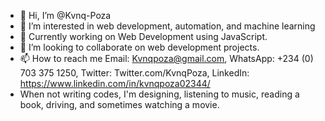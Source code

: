 - 👋 Hi, I’m @Kvnq-Poza
- 👀 I’m interested in web development, automation, and machine learning
- 🌱 Currently working on Web Development using JavaScript.
- 💞️ I’m looking to collaborate on web development projects.
- 📫 How to reach me Email: Kvnqpoza@gmail.com, WhatsApp: +234 (0) 703 375 1250, Twitter: Twitter.com/KvnqPoza, LinkedIn: https://www.linkedin.com/in/kvnqpoza02344/
- When not writing codes, I'm designing, listening to music, reading a book, driving, and sometimes watching a movie.

<!---
Kvnq-Poza/Kvnq-Poza is a ✨ special ✨ repository because its `README.md` (this file) appears on your GitHub profile.
You can click the Preview link to take a look at your changes.
--->
